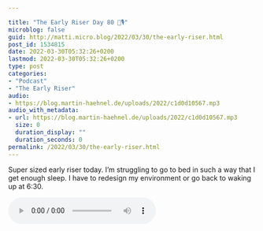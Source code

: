 ```yaml
---

title: "The Early Riser Day 80 🌅🎙"
microblog: false
guid: http://matti.micro.blog/2022/03/30/the-early-riser.html
post_id: 1534815
date: 2022-03-30T05:32:26+0200
lastmod: 2022-03-30T05:32:26+0200
type: post
categories:
- "Podcast"
- "The Early Riser"
audio:
- https://blog.martin-haehnel.de/uploads/2022/c1d0d10567.mp3
audio_with_metadata:
- url: https://blog.martin-haehnel.de/uploads/2022/c1d0d10567.mp3
  size: 0
  duration_display: ""
  duration_seconds: 0
permalink: /2022/03/30/the-early-riser.html
---
```

Super sized early riser today. I’m struggling to go to bed in such a way that I get enough sleep. I have to redesign my environment or go back to waking up at 6:30.

<audio controls="controls" src="https://blog.martin-haehnel.de/uploads/2022/c1d0d10567.mp3" preload="metadata" />

